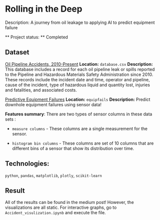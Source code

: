 # Rolling in the Deep

Description: A journey from oil leakage to applying AI to predict equipment failure

** Project status: ** Completed

## Dataset

[Oil Pipeline Accidents, 2010-Present](https://www.kaggle.com/usdot/pipeline-accidents)
**Location:** `database.csv`
**Description:** This database includes a record for each oil pipeline leak or spills reported to the Pipeline and Hazardous Materials Safety Administration since 2010. These records include the incident date and time, operator and pipeline, cause of the incident, type of hazardous liquid and quantity lost, injuries and fatalities, and associated costs.

[Predictive Equipment Failures](https://www.kaggle.com/c/equipfails/data)
**Location:** `equipfails`
**Description:** Predict downhole equipment failures using sensor data!

**Features summary**: There are two types of sensor columns in these data sets :

* `measure columns` - These columns are a single measurement for the sensor.

* `histogram bin columns` - These columns are set of 10 columns that are different bins of a sensor that show its distribution over time.

## Technologies:

`python`, `pandas`, `matplotlib`, `plotly`, `scikit-learn`

## Result

All of the results can be found in the medium post! However, the visualizations are all static. For interactive graphs, go to `Accident_visulization.ipynb` and execute the file.

